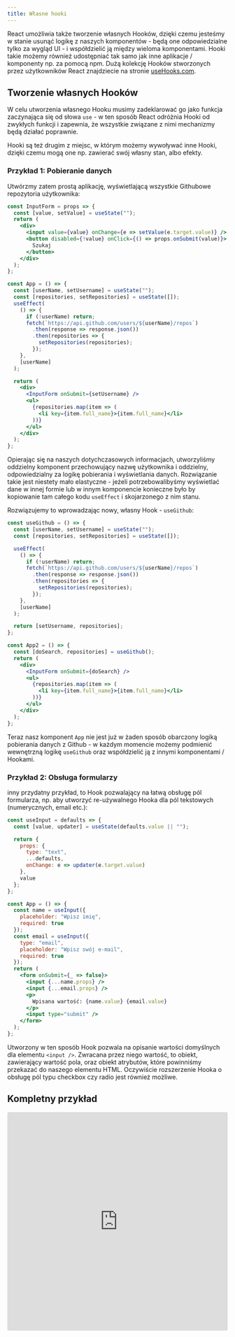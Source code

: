 ```yaml
---
title: Własne hooki
---
```


React umożliwia także tworzenie własnych Hooków, dzięki czemu jesteśmy w stanie usunąć logikę z naszych komponentów - będą one odpowiedzialne tylko za wygląd UI - i współdzielić ją między wieloma komponentami. Hooki takie możemy również udostępniać tak samo jak inne aplikacje / komponenty np. za pomocą npm. Dużą kolekcję Hooków stworzonych przez użytkowników React znajdziecie na stronie [useHooks.com](https://usehooks.com/).

## Tworzenie własnych Hooków

W celu utworzenia własnego Hooku musimy zadeklarować go jako funkcja zaczynająca się od słowa `use` - w ten sposób React odróżnia Hooki od zwykłych funkcji i zapewnia, że wszystkie związane z nimi mechanizmy będą działać poprawnie.

Hooki są też drugim z miejsc, w którym możemy wywoływać inne Hooki, dzięki czemu mogą one np. zawierać swój własny stan, albo efekty.

### Przykład 1: Pobieranie danych

Utwórzmy zatem prostą aplikację, wyświetlającą wszystkie Githubowe repozytoria użytkownika:

```jsx
const InputForm = props => {
  const [value, setValue] = useState("");
  return (
    <div>
      <input value={value} onChange={e => setValue(e.target.value)} />
      <button disabled={!value} onClick={() => props.onSubmit(value)}>
        Szukaj
      </button>
    </div>
  );
};

const App = () => {
  const [userName, setUsername] = useState("");
  const [repositories, setRepositories] = useState([]);
  useEffect(
    () => {
      if (!userName) return;
      fetch(`https://api.github.com/users/${userName}/repos`)
        .then(response => response.json())
        .then(repositories => {
          setRepositories(repositories);
        });
    },
    [userName]
  );

  return (
    <div>
      <InputForm onSubmit={setUsername} />
      <ul>
        {repositories.map(item => (
          <li key={item.full_name}>{item.full_name}</li>
        ))}
      </ul>
    </div>
  );
};
```

Opierając się na naszych dotychczasowych informacjach, utworzyliśmy oddzielny komponent przechowujący nazwę użytkownika i oddzielny, odpowiedzialny za logikę pobierania i wyświetlania danych. Rozwiązanie takie jest niestety mało elastyczne - jeżeli potrzebowalibyśmy wyświetlać dane w innej formie lub w innym komponencie konieczne było by kopiowanie tam całego kodu `useEffect` i skojarzonego z nim stanu.

Rozwiązujemy to wprowadzając nowy, własny Hook - `useGithub`:

```jsx
const useGithub = () => {
  const [userName, setUsername] = useState("");
  const [repositories, setRepositories] = useState([]);

  useEffect(
    () => {
      if (!userName) return;
      fetch(`https://api.github.com/users/${userName}/repos`)
        .then(response => response.json())
        .then(repositories => {
          setRepositories(repositories);
        });
    },
    [userName]
  );

  return [setUsername, repositories];
};

const App2 = () => {
  const [doSearch, repositories] = useGithub();
  return (
    <div>
      <InputForm onSubmit={doSearch} />
      <ul>
        {repositories.map(item => (
          <li key={item.full_name}>{item.full_name}</li>
        ))}
      </ul>
    </div>
  );
};
```

Teraz nasz komponent `App` nie jest już w żaden sposób obarczony logiką pobierania danych z Github - w każdym momencie możemy podmienić wewnętrzną logikę `useGithub` oraz współdzielić ją z innymi komponentami / Hookami.

### Przykład 2: Obsługa formularzy

inny przydatny przykład, to Hook pozwalający na łatwą obsługę pól formularza, np. aby utworzyć re-używalnego Hooka dla pól tekstowych (numerycznych, email etc.):

```jsx
const useInput = defaults => {
  const [value, updater] = useState(defaults.value || "");

  return {
    props: {
      type: "text",
      ...defaults,
      onChange: e => updater(e.target.value)
    },
    value
  };
};

const App = () => {
  const name = useInput({
    placeholder: "Wpisz imię",
    required: true
  });
  const email = useInput({
    type: "email",
    placeholder: "Wpisz swój e-mail",
    required: true
  });
  return (
    <form onSubmit={_ => false}>
      <input {...name.props} />
      <input {...email.props} />
      <p>
        Wpisana wartość: {name.value} {email.value}
      </p>
      <input type="submit" />
    </form>
  );
};
```

Utworzony w ten sposób Hook pozwala na opisanie wartości domyślnych dla elementu `<input />`. Zwracana przez niego wartość, to obiekt, zawierający wartość pola, oraz obiekt atrybutów, które powinniśmy przekazać do naszego elementu HTML. Oczywiście rozszerzenie Hooka o obsługę pól typu checkbox czy radio jest również możliwe.

## Kompletny przykład

<iframe src="https://codesandbox.io/embed/20ml6o0yzn" style="width:100%; height:500px; border:0; border-radius: 4px; overflow:hidden;" sandbox="allow-modals allow-forms allow-popups allow-scripts allow-same-origin"></iframe>

